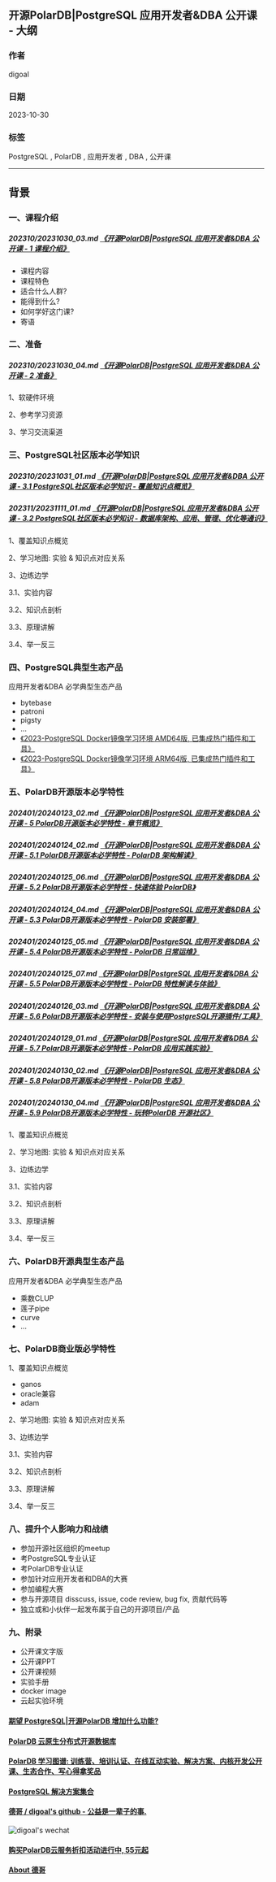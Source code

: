 ## 开源PolarDB|PostgreSQL 应用开发者&DBA 公开课 - 大纲   
          
### 作者          
digoal          
          
### 日期          
2023-10-30          
          
### 标签          
PostgreSQL , PolarDB , 应用开发者 , DBA , 公开课        
          
----          
          
## 背景   
  
### 一、课程介绍  
##### 202310/20231030_03.md   [《开源PolarDB|PostgreSQL 应用开发者&DBA 公开课 - 1 课程介绍》](../202310/20231030_03.md)  
  
- 课程内容  
- 课程特色  
- 适合什么人群?  
- 能得到什么?  
- 如何学好这门课?  
- 寄语  
  
### 二、准备  
##### 202310/20231030_04.md   [《开源PolarDB|PostgreSQL 应用开发者&DBA 公开课 - 2 准备》](../202310/20231030_04.md)  
  
1、软硬件环境   
  
2、参考学习资源    
  
3、学习交流渠道    
  
### 三、PostgreSQL社区版本必学知识   
##### 202310/20231031_01.md   [《开源PolarDB|PostgreSQL 应用开发者&DBA 公开课 - 3.1 PostgreSQL社区版本必学知识 - 覆盖知识点概览》](../202310/20231031_01.md)  
##### 202311/20231111_01.md   [《开源PolarDB|PostgreSQL 应用开发者&DBA 公开课 - 3.2 PostgreSQL社区版本必学知识 - 数据库架构、应用、管理、优化等通识》](../202311/20231111_01.md)  
  
1、覆盖知识点概览  
  
2、学习地图: 实验 & 知识点对应关系      
  
3、边练边学  
  
3\.1、实验内容  
  
3\.2、知识点剖析  
  
3\.3、原理讲解  
  
3\.4、举一反三  
  
### 四、PostgreSQL典型生态产品   
  
应用开发者&DBA 必学典型生态产品  
- bytebase  
- patroni  
- pigsty  
- ...  
- [《2023-PostgreSQL Docker镜像学习环境 AMD64版, 已集成热门插件和工具》](../202307/20230710_03.md)
- [《2023-PostgreSQL Docker镜像学习环境 ARM64版, 已集成热门插件和工具》](../202308/20230814_02.md)      
  
### 五、PolarDB开源版本必学特性  
##### 202401/20240123_02.md   [《开源PolarDB|PostgreSQL 应用开发者&DBA 公开课 - 5 PolarDB开源版本必学特性 - 章节概览》](../202401/20240123_02.md)  
##### 202401/20240124_02.md   [《开源PolarDB|PostgreSQL 应用开发者&DBA 公开课 - 5.1 PolarDB开源版本必学特性 - PolarDB 架构解读》](../202401/20240124_02.md)  
##### 202401/20240125_06.md   [《开源PolarDB|PostgreSQL 应用开发者&DBA 公开课 - 5.2 PolarDB开源版本必学特性 - 快速体验 PolarDB》](../202401/20240125_06.md)  
##### 202401/20240124_04.md   [《开源PolarDB|PostgreSQL 应用开发者&DBA 公开课 - 5.3 PolarDB开源版本必学特性 - PolarDB 安装部署》](../202401/20240124_04.md)  
##### 202401/20240125_05.md   [《开源PolarDB|PostgreSQL 应用开发者&DBA 公开课 - 5.4 PolarDB开源版本必学特性 - PolarDB 日常运维》](../202401/20240125_05.md)  
##### 202401/20240125_07.md   [《开源PolarDB|PostgreSQL 应用开发者&DBA 公开课 - 5.5 PolarDB开源版本必学特性 - PolarDB 特性解读与体验》](../202401/20240125_07.md)  
##### 202401/20240126_03.md   [《开源PolarDB|PostgreSQL 应用开发者&DBA 公开课 - 5.6 PolarDB开源版本必学特性 - 安装与使用PostgreSQL开源插件/工具》](../202401/20240126_03.md)  
##### 202401/20240129_01.md   [《开源PolarDB|PostgreSQL 应用开发者&DBA 公开课 - 5.7 PolarDB开源版本必学特性 - PolarDB 应用实践实验》](../202401/20240129_01.md)  
##### 202401/20240130_02.md   [《开源PolarDB|PostgreSQL 应用开发者&DBA 公开课 - 5.8 PolarDB开源版本必学特性 - PolarDB 生态》](../202401/20240130_02.md)  
##### 202401/20240130_04.md   [《开源PolarDB|PostgreSQL 应用开发者&DBA 公开课 - 5.9 PolarDB开源版本必学特性 - 玩转PolarDB 开源社区》](../202401/20240130_04.md)  
  
1、覆盖知识点概览  
  
2、学习地图: 实验 & 知识点对应关系      
  
3、边练边学  
  
3\.1、实验内容  
  
3\.2、知识点剖析  
  
3\.3、原理讲解  
  
3\.4、举一反三  
  
### 六、PolarDB开源典型生态产品   
  
应用开发者&DBA 必学典型生态产品  
- 乘数CLUP  
- 莲子pipe  
- curve  
- ...   
  
### 七、PolarDB商业版必学特性   
  
1、覆盖知识点概览  
  
- ganos  
- oracle兼容  
- adam  
  
2、学习地图: 实验 & 知识点对应关系      
  
3、边练边学  
  
3\.1、实验内容  
  
3\.2、知识点剖析  
  
3\.3、原理讲解  
  
3\.4、举一反三  
  
### 八、提升个人影响力和战绩     
  
- 参加开源社区组织的meetup   
- 考PostgreSQL专业认证  
- 考PolarDB专业认证    
- 参加针对应用开发者和DBA的大赛  
- 参加编程大赛    
- 参与开源项目 disscuss, issue, code review, bug fix, 贡献代码等
- 独立或和小伙伴一起发布属于自己的开源项目/产品
  
### 九、附录  
  
- 公开课文字版  
- 公开课PPT  
- 公开课视频  
- 实验手册  
- docker image  
- 云起实验环境  
  
  
  
#### [期望 PostgreSQL|开源PolarDB 增加什么功能?](https://github.com/digoal/blog/issues/76 "269ac3d1c492e938c0191101c7238216")
  
  
#### [PolarDB 云原生分布式开源数据库](https://github.com/ApsaraDB "57258f76c37864c6e6d23383d05714ea")
  
  
#### [PolarDB 学习图谱: 训练营、培训认证、在线互动实验、解决方案、内核开发公开课、生态合作、写心得拿奖品](https://www.aliyun.com/database/openpolardb/activity "8642f60e04ed0c814bf9cb9677976bd4")
  
  
#### [PostgreSQL 解决方案集合](../201706/20170601_02.md "40cff096e9ed7122c512b35d8561d9c8")
  
  
#### [德哥 / digoal's github - 公益是一辈子的事.](https://github.com/digoal/blog/blob/master/README.md "22709685feb7cab07d30f30387f0a9ae")
  
  
![digoal's wechat](../pic/digoal_weixin.jpg "f7ad92eeba24523fd47a6e1a0e691b59")
  
  
#### [购买PolarDB云服务折扣活动进行中, 55元起](https://www.aliyun.com/activity/new/polardb-yunparter?userCode=bsb3t4al "e0495c413bedacabb75ff1e880be465a")
  
  
#### [About 德哥](https://github.com/digoal/blog/blob/master/me/readme.md "a37735981e7704886ffd590565582dd0")
  
